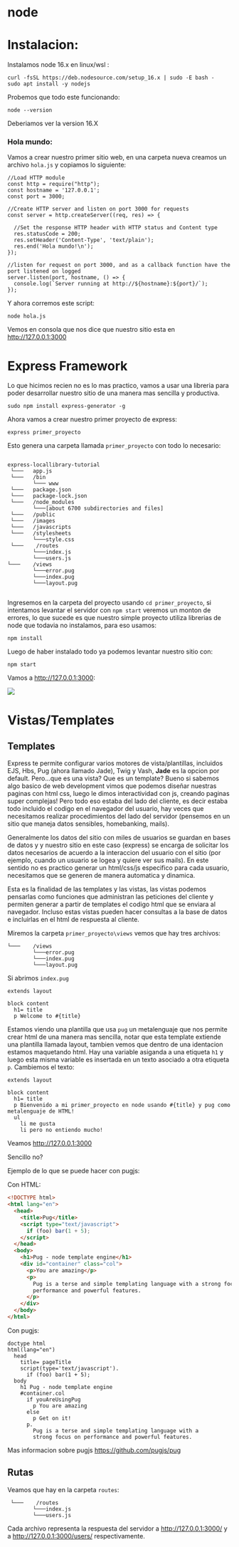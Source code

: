 # node

# Instalacion:

Instalamos node 16.x en linux/wsl :

```
curl -fsSL https://deb.nodesource.com/setup_16.x | sudo -E bash -
sudo apt install -y nodejs
```

Probemos que todo este funcionando:

```
node --version
```

Deberiamos ver la version 16.X

### Hola mundo:

Vamos a crear nuestro primer sitio web, en una carpeta nueva creamos un archivo `hola.js` y copiamos lo siguiente:

```
//Load HTTP module
const http = require("http");
const hostname = '127.0.0.1';
const port = 3000;

//Create HTTP server and listen on port 3000 for requests
const server = http.createServer((req, res) => {

  //Set the response HTTP header with HTTP status and Content type
  res.statusCode = 200;
  res.setHeader('Content-Type', 'text/plain');
  res.end('Hola mundo!\n');
});

//listen for request on port 3000, and as a callback function have the port listened on logged
server.listen(port, hostname, () => {
  console.log(`Server running at http://${hostname}:${port}/`);
});
```

Y ahora corremos este script:

```
node hola.js
```

Vemos en consola que nos dice que nuestro sitio esta en http://127.0.0.1:3000 

# Express Framework

Lo que hicimos recien no es lo mas practico, vamos a usar una libreria para poder desarrollar nuestro sitio de una manera mas sencilla y productiva.

```
sudo npm install express-generator -g
```

Ahora vamos a crear nuestro primer proyecto de express:

```
express primer_proyecto
```

Esto genera una carpeta llamada `primer_proyecto` con todo lo necesario:

```

express-locallibrary-tutorial
 └───   app.js
 └───   /bin
        └─── www
 └───   package.json
 └───   package-lock.json
 └───   /node_modules
        └───[about 6700 subdirectories and files]
 └───   /public
 └───   /images
 └───   /javascripts
 └───   /stylesheets
        └───style.css
 └───    /routes
        └───index.js
        └───users.js
└───    /views
        └───error.pug
        └───index.pug
        └───layout.pug
        
```

Ingresemos en la carpeta del proyecto usando `cd primer_proyecto`, si intentamos levantar el servidor con `npm start` veremos un monton de errores, lo que sucede es que nuestro simple proyecto utiliza librerias de node que todavia no instalamos, para eso usamos:

```
npm install
```
Luego de haber instalado todo ya podemos levantar nuestro sitio con:

```
npm start
```

Vamos a http://127.0.0.1:3000:


![](https://developer.mozilla.org/en-US/docs/Learn/Server-side/Express_Nodejs/development_environment/express_default_screen.png)

# Vistas/Templates
## Templates

Express te permite configurar varios motores de vista/plantillas, incluidos EJS, Hbs, Pug (ahora llamado Jade), Twig y Vash, **Jade** es la opcion por default. Pero...que es una vista? Que es un template? Bueno si sabemos algo basico de web development vimos que podemos diseñar nuestras paginas con html css, luego le dimos interactividad con js, creando paginas super complejas! Pero todo eso estaba del lado del cliente, es decir estaba todo incluido el codigo en el navegador del usuario, hay veces que necesitamos realizar procedimientos del lado del servidor (pensemos en un sitio que maneja datos sensibles, homebanking, mails).

Generalmente los datos del sitio con miles de usuarios se guardan en bases de datos y y nuestro sitio en este caso (express) se encarga de solicitar los datos necesarios de acuerdo a la interaccion del usuario con el sitio (por ejemplo, cuando un usuario se logea y quiere ver sus mails). En este sentido no es practico generar un html/css/js especifico para cada usuario, necesitamos que se generen de manera automatica y dinamica. 

Esta es la finalidad de las templates y las vistas, las vistas podemos pensarlas como funciones que administran las peticiones del cliente y permiten generar a partir de templates el codigo html que se enviara al navegador. Incluso estas vistas pueden hacer consultas a la base de datos e incluirlas en el html de respuesta al cliente.

Miremos la carpeta `primer_proyecto\views` vemos que hay tres archivos:

```
└───    /views
        └───error.pug
        └───index.pug
        └───layout.pug
```

Si abrimos `index.pug`

```
extends layout

block content
  h1= title
  p Welcome to #{title}
```

Estamos viendo una plantilla que usa `pug` un metalenguaje que nos permite crear html de una manera mas sencilla, notar que esta template extiende una plantilla llamada layout, tambien vemos que dentro de una identacion estamos maquetando html. Hay una variable asiganda a una etiqueta `h1` y luego esta misma variable es insertada en un texto asociado a otra etiqueta `p`. Cambiemos el texto:

```
extends layout

block content
  h1= title
  p Bienvenido a mi primer_proyecto en node usando #{title} y pug como metalenguaje de HTML!
  ul 
    li me gusta
    li pero no entiendo mucho!
```

Veamos http://127.0.0.1:3000

Sencillo no?

Ejemplo de lo que se puede hacer con pugjs:

Con HTML:

```html
<!DOCTYPE html>
<html lang="en">
  <head>
    <title>Pug</title>
    <script type="text/javascript">
      if (foo) bar(1 + 5);
    </script>
  </head>
  <body>
    <h1>Pug - node template engine</h1>
    <div id="container" class="col">
      <p>You are amazing</p>
      <p>
        Pug is a terse and simple templating language with a strong focus on
        performance and powerful features.
      </p>
    </div>
  </body>
</html>
```
Con pugjs:

```pug
doctype html
html(lang="en")
  head
    title= pageTitle
    script(type='text/javascript').
      if (foo) bar(1 + 5);
  body
    h1 Pug - node template engine
    #container.col
      if youAreUsingPug
        p You are amazing
      else
        p Get on it!
      p.
        Pug is a terse and simple templating language with a
        strong focus on performance and powerful features.
```

Mas informacion sobre pugjs https://github.com/pugjs/pug

## Rutas

Veamos que hay en la carpeta `routes`:

```
 └───    /routes
        └───index.js
        └───users.js
```

Cada archivo representa la respuesta del servidor a http://127.0.0.1:3000/ y a http://127.0.0.1:3000/users/ respectivamente. 
